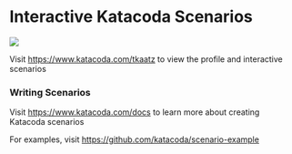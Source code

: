 # Interactive Katacoda Scenarios

[![](http://shields.katacoda.com/katacoda/tkaatz/count.svg)](https://www.katacoda.com/tkaatz "Get your profile on Katacoda.com")

Visit https://www.katacoda.com/tkaatz to view the profile and interactive scenarios

### Writing Scenarios
Visit https://www.katacoda.com/docs to learn more about creating Katacoda scenarios

For examples, visit https://github.com/katacoda/scenario-example
